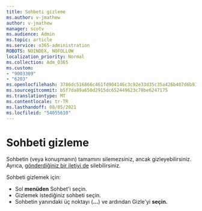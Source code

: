 ```yaml
---
title: Sohbeti gizleme
ms.author: v-jmathew
author: v-jmathew
manager: scotv
ms.audience: Admin
ms.topic: article
ms.service: o365-administration
ROBOTS: NOINDEX, NOFOLLOW
localization_priority: Normal
ms.collection: Adm_O365
ms.custom:
- "9003309"
- "6203"
ms.openlocfilehash: 3786dc516866c461fd904146c3c92e33d35c35a426b407d6b93d97fd11446ce9
ms.sourcegitcommit: b5f7da89a650d2915dc652449623c78be6247175
ms.translationtype: MT
ms.contentlocale: tr-TR
ms.lasthandoff: 08/05/2021
ms.locfileid: "54055610"
---
```

# <a name="hide-a-chat"></a>Sohbeti gizleme

Sohbetin (veya konuşmanın) tamamını silemezsiniz, ancak gizleyebilirsiniz. Ayrıca, [gönderdiğiniz bir iletiyi de](https://support.office.com/client/delete-a-message-you-have-sent-67bd76a5-04e7-46ea-9ef0-5800865cb8f3) silebilirsiniz.

Sohbeti gizlemek için:

- Sol **menüden** Sohbet'i seçin.
- Gizlemek istediğiniz sohbeti seçin.
- Sohbetin yanındaki üç noktayı (**...**) ve ardından Gizle'yi **seçin.**
